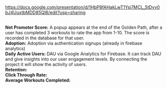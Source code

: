 https://docs.google.com/presentation/d/1HbP8fAHakLwT1Ysj7MCL_5tDyv0bJ4UuxtbMDD85Ql8/edit?usp=sharing

<br> **Net Promoter Score:** A popup appears at the end of the Golden Path, after a user has completed 3 workouts to rate the app from 1-10. The score is recorded in the database for that user.
<br> **Adoption:** Adoption via authentication signups (already in firebase analytics)
<br> **Daily Active Users:** DAU via Google Analytics for Firebase. It can track DAU and give insights into our user engagement levels. By connecting the project it will show the activity of users. 
<br> **Retention:**
<br> **Click Through Rate:**
<br> **Average Workouts Completed:**

